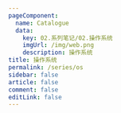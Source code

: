 ```yaml
---
pageComponent:
  name: Catalogue
  data:
    key: 02.系列笔记/02.操作系统
    imgUrl: /img/web.png
    description: 操作系统
title: 操作系统
permalink: /series/os
sidebar: false
article: false
comment: false
editLink: false
---
```

